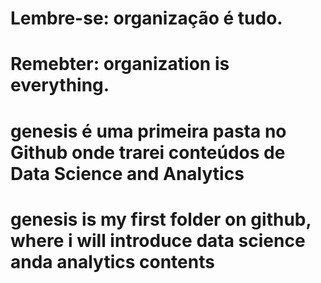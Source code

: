 # Lembre-se: organização é tudo. 
# Remebter: organization is everything.

# genesis é uma primeira pasta no Github onde trarei conteúdos de Data Science and Analytics
# genesis is my first folder on github, where i will introduce data science anda analytics contents
